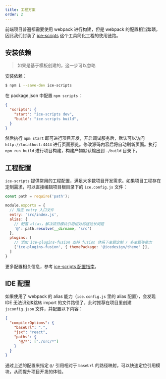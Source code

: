 ```yaml
---
title: 工程方案
order: 2
---
```


前端项目普遍都需要使用 webpack 进行构建，但是 webpack 的配置相当繁琐，因此我们封装了 [ice-scripts](/docs/cli/about.md) 这个工具简化工程的使用链路。

## 安装依赖

> 如果是基于模板创建的，这一步可以忽略

安装依赖：

```bash
$ npm i --save-dev ice-scripts
```

在 package.json 中配置 `npm scripts`：

```json
{
  "scripts": {
    "start": "ice-scripts dev",
    "build": "ice-scripts build",
  }
}
```

然后执行 `npm start` 即可进行项目开发，开启调试服务后，默认可以访问 `http://localhost:4444` 进行页面预览。修改源码内容后将自动刷新页面。执行 `npm run build` 进行项目构建，构建产物默认输出到 `./build` 目录下。

## 工程配置

`ice-scripts` 提供常用的工程配置，满足大多数项目开发需求。如果项目工程存在定制需求，可以直接编辑项目根目录下的 `ice.config.js` 文件：

```js
const path = require('path');

module.exports = {
  // 指定 entry 入口文件
  entry: 'src/index.js',
  alias: {
    // 配置 alias，解决项目模块引用相对路径过长问题
    '@': path.resolve(__dirname, 'src')
  },
  plugins: [
    // 添加 ice-plugins-fusion 支持 fusion 体系下主题定制 / 多主题等能力
    ['ice-plugins-fusion', { themePackage: '@icedesign/theme' }],
  ]
}
```

更多配置相关信息，参考 [ice-scripts 配置指南](/docs/cli/config/config-file.md)。

## IDE 配置

如果使用了 webpack 的 alias 能力（`ice.config.js` 里的 alias 配置），会发现 IDE 无法识别&跳转 import 的文件路径了，此时推荐在项目里创建 `jsconfig.json` 文件，并配置以下内容：

```json
{
  "compilerOptions": {
    "baseUrl": ".",
    "jsx": "react",
    "paths": {
      "@/*": ["./src/*"]
    }
  }
}
```

通过上述的配置来指定 `@/` 引用相对于 `baseUrl` 的路径映射，可以快速定位引用模块，从而提升项目开发的体验。